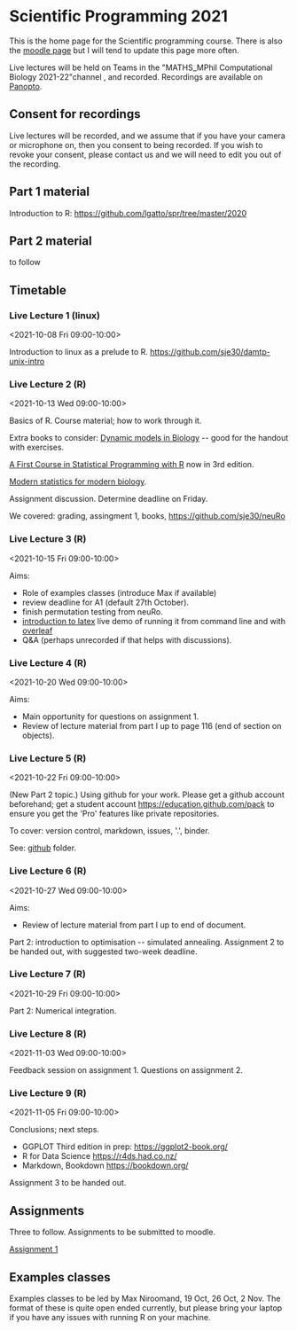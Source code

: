 # Scientific Programming 2021

This is the home page for the Scientific programming course.  There is
also the [moodle
page](https://www.vle.cam.ac.uk/course/view.php?id=228882) but I will
tend to update this page more often.

Live lectures will be held on Teams in the "MATHS_MPhil Computational
Biology 2021-22"channel , and recorded.  Recordings are available on
[Panopto](https://cambridgelectures.cloud.panopto.eu/Panopto/Pages/Sessions/List.aspx?folderID=3c6afa11-8d52-45f2-9b38-adb00100a1a0).

## Consent for recordings

Live lectures will be recorded, and we assume that if you have your
camera or microphone on, then you consent to being recorded.  If you
wish to revoke your consent, please contact us and we will need to
edit you out of the recording.

## Part 1 material

Introduction to R: https://github.com/lgatto/spr/tree/master/2020

## Part 2 material 

to follow


## Timetable

###  Live Lecture 1 (linux)
<2021-10-08 Fri 09:00-10:00>

Introduction to linux as a prelude to R.
https://github.com/sje30/damtp-unix-intro

###  Live Lecture 2 (R)
<2021-10-13 Wed 09:00-10:00>

Basics of R.  Course material; how to work through it.

Extra books to consider: 
[Dynamic models in Biology](https://github.com/ellner/DMB-supplements)
-- good for the handout with exercises.

[A First Course in Statistical Programming with R](https://www.cambridge.org/highereducation/books/a-first-course-in-statistical-programming-with-r/0CEDD40A37D273025535A03F1156A2CF#overview)
now in 3rd edition.

[Modern statistics for modern biology](https://www.huber.embl.de/msmb/).




Assignment discussion.  Determine deadline on Friday.

We covered: grading, assingment 1, books, https://github.com/sje30/neuRo

###  Live Lecture 3 (R)
<2021-10-15 Fri 09:00-10:00>

Aims:

- Role of examples classes (introduce Max if available)
- review deadline for A1 (default 27th October).
- finish permutation testing from neuRo.
- [introduction to latex](https://github.com/sje30/latex101) live demo
  of running it from command line and with [overleaf](https://overleaf.com)
- Q&A (perhaps unrecorded if that helps with discussions).




###  Live Lecture 4 (R)
<2021-10-20 Wed 09:00-10:00>

Aims:

- Main opportunity for questions on assignment 1.
- Review of lecture material from part I up to page 116 (end of
  section on objects).

###  Live Lecture 5 (R)
<2021-10-22 Fri 09:00-10:00>

(New Part 2 topic.) Using github for your work.  Please get a github
account beforehand; get a student account
https://education.github.com/pack to ensure you get the 'Pro' features
like private repositories.

To cover: version control, markdown, issues, '.', binder.

See: [github](github) folder.

###  Live Lecture 6 (R)
<2021-10-27 Wed 09:00-10:00>

Aims:
- Review of lecture material from part I up to end of document.

Part 2: introduction to optimisation -- simulated annealing.
Assignment 2 to be handed out, with suggested two-week deadline.

###  Live Lecture 7 (R)
<2021-10-29 Fri 09:00-10:00>

Part 2: Numerical integration.

###  Live Lecture 8 (R)
<2021-11-03 Wed 09:00-10:00>

Feedback session on assignment 1.  Questions on assignment 2.

###  Live Lecture 9 (R)
<2021-11-05 Fri 09:00-10:00>

Conclusions; next steps.

- GGPLOT Third edition in prep: https://ggplot2-book.org/
- R for Data Science https://r4ds.had.co.nz/
- Markdown, Bookdown https://bookdown.org/

Assignment 3 to be handed out.

## Assignments

Three to follow.  Assignments to be submitted to moodle.


[Assignment 1](assigns/spa1-2021.pdf)


## Examples classes

Examples classes to be led by Max Niroomand, 19 Oct, 26 Oct, 2 Nov.
The format of these is quite open ended currently, but please bring
your laptop if you have any issues with running R on your machine.


